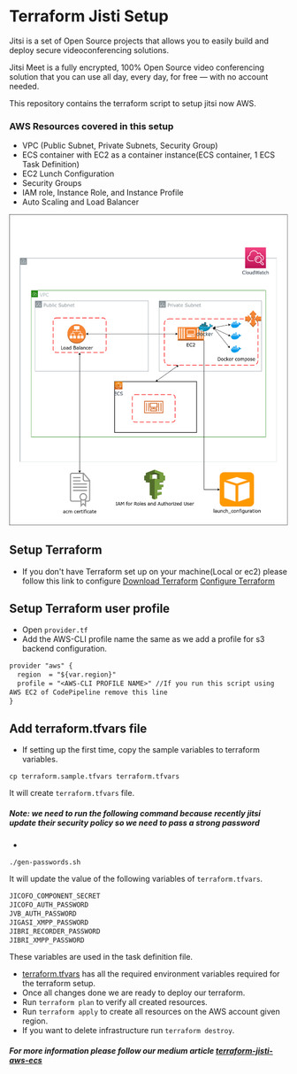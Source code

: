 # Terraform Jisti Setup
Jitsi is a set of Open Source projects that allows you to easily build and deploy secure videoconferencing solutions.

Jitsi Meet is a fully encrypted, 100% Open Source video conferencing solution that you can use all day, every day, for free — with no account needed.

This repository contains the terraform script to setup jitsi now AWS.

### AWS Resources covered in this setup
- VPC (Public Subnet, Private Subnets, Security Group)
- ECS container with EC2 as a container instance(ECS container, 1 ECS Task Definition)
- EC2 Lunch Configuration 
- Security Groups
- IAM role, Instance Role, and Instance Profile
- Auto Scaling and Load Balancer 

![](extra/jitsi_setup.png)

## Setup Terraform 
- If you don't have Terraform set up on your machine(Local or ec2) please follow this link to configure
[Download Terraform](https://www.terraform.io/downloads.html)
[Configure Terraform](https://learn.hashicorp.com/tutorials/terraform/install-cli)

## Setup Terraform user profile
- Open `provider.tf`
- Add the AWS-CLI profile name the same as we add a profile for s3 backend configuration.
```
provider "aws" {
  region  = "${var.region}"
  profile = "<AWS-CLI PROFILE NAME>" //If you run this script using AWS EC2 of CodePipeline remove this line
}
```
## Add terraform.tfvars file
- If setting up the first time, copy the sample variables to terraform variables.
```
cp terraform.sample.tfvars terraform.tfvars
```
It will create `terraform.tfvars` file.
##### Note: we need to run the following command because recently jitsi update their security policy so we need to pass a strong password
-

```
./gen-passwords.sh
```
It will update the value of the following variables of `terraform.tfvars`.
```
JICOFO_COMPONENT_SECRET
JICOFO_AUTH_PASSWORD
JVB_AUTH_PASSWORD
JIGASI_XMPP_PASSWORD
JIBRI_RECORDER_PASSWORD
JIBRI_XMPP_PASSWORD
```
These variables are used in the task definition file.
- [terraform.tfvars](./terraform.tfvars) has all the required environment variables required for the terraform setup. 
- Once all changes done we are ready to deploy our terraform.
- Run `terraform plan` to verify all created resources.
- Run `terraform apply` to create all resources on the AWS account given region.
- If you want to delete infrastructure run `terraform destroy`.

##### For more information please follow our medium article [terraform-jisti-aws-ecs](https://medium.com/appgambit/configure-jitsi-open-source-web-conferencing-solution-on-aws-with-terraform-b4191ba04d2b)

